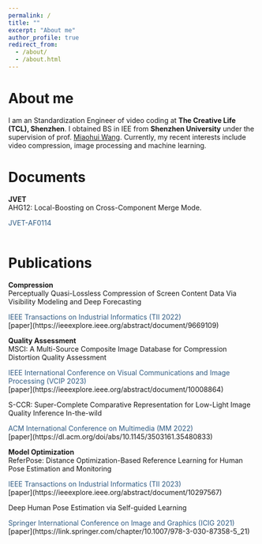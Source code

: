 ```yaml
---
permalink: /
title: ""
excerpt: "About me"
author_profile: true
redirect_from: 
  - /about/
  - /about.html
---
```



About me
======
I am an Standardization Engineer of video coding at **The Creative Life (TCL), Shenzhen**. 
I obtained BS in IEE from **Shenzhen University** under the supervision of prof. [Miaohui Wang](https://charwill.github.io/).
Currently, my recent interests include video compression, image processing and machine learning.

Documents
======
**JVET**<br>
AHG12: Local-Boosting on Cross-Component Merge Mode.
<div style="color: #305C84">JVET-AF0114</div> <br>

Publications
======
**Compression**<br>
Perceptually Quasi-Lossless Compression of Screen Content Data Via Visibility Modeling and Deep Forecasting<br>
<div style="color: #305C84"> IEEE Transactions on Industrial Informatics (TII 2022)</div> [paper](https://ieeexplore.ieee.org/abstract/document/9669109)<br> 

**Quality Assessment**<br>
MSCI: A Multi-Source Composite Image Database for Compression Distortion Quality Assessment<br>
<div style="color: #305C84"> IEEE International Conference on Visual Communications and Image Processing (VCIP 2023)</div> [paper](https://ieeexplore.ieee.org/abstract/document/10008864)<br> 

S-CCR: Super-Complete Comparative Representation for Low-Light Image Quality Inference In-the-wild<br>
<div style="color: #305C84"> ACM International Conference on Multimedia (MM 2022)</div>[paper](https://dl.acm.org/doi/abs/10.1145/3503161.35480833)<br> 

**Model Optimization**<br>
ReferPose: Distance Optimization-Based Reference Learning for Human Pose Estimation and Monitoring<br>
<div style="color: #305C84"> IEEE Transactions on Industrial Informatics (TII 2023)</div>[paper](https://ieeexplore.ieee.org/abstract/document/10297567)<br> 

Deep Human Pose Estimation via Self-guided Learning<br>
<div style="color: #305C84"> Springer International Conference on Image and Graphics (ICIG 2021)</div>[paper](https://link.springer.com/chapter/10.1007/978-3-030-87358-5_21)<br> 
